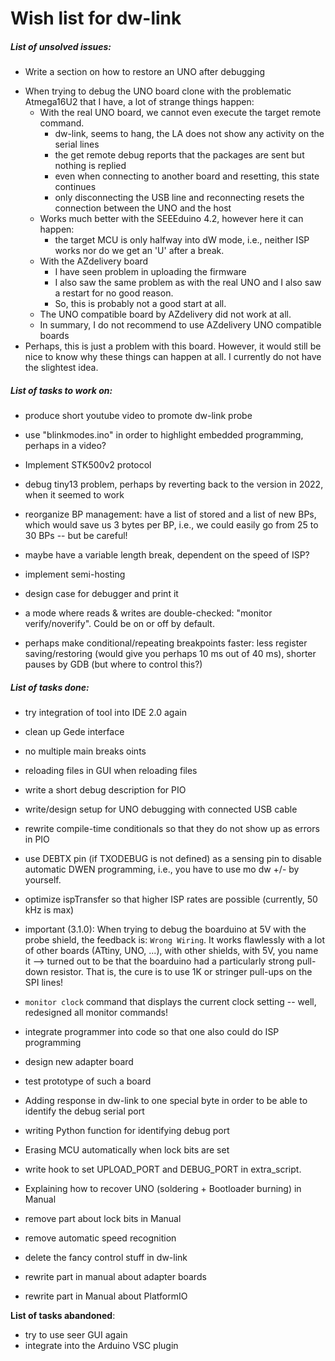 # Wish list for dw-link

##### List of unsolved issues:

- Write a section on how to restore an UNO after debugging

* When trying to debug the UNO board clone with the problematic Atmega16U2 that I have, a lot of strange things happen:
  * With the real UNO board, we cannot even execute the target remote command.
    * dw-link, seems to hang, the LA does not show any activity on the serial lines
    * the get remote debug reports that the packages are sent but nothing is replied
    * even when connecting to another board and resetting, this state continues
    * only disconnecting the USB line and reconnecting resets the connection between the UNO and the host
  * Works much better with the SEEEduino 4.2, however here it can happen:
    * the target MCU is only halfway into dW mode, i.e., neither ISP works nor do we get an 'U' after a break.
  * With the AZdelivery board
    * I have seen problem in uploading the firmware
    * I also saw the same problem as with the real UNO and I also saw a restart for no good reason.
    * So, this is probably not a good start at all.
  * The UNO compatible board by AZdelivery did not work at all.
  * In summary, I do not recommend to use AZdelivery UNO compatible boards
* Perhaps, this is just a problem with this board. However, it would still be nice to know why these things can happen at all. I currently do not have the slightest idea.

##### List of tasks to work on:

* produce short youtube video to promote dw-link probe

* use "blinkmodes.ino" in order to highlight embedded programming, perhaps in a video?

* Implement STK500v2 protocol

* debug tiny13 problem, perhaps by reverting back to the version in
  2022, when it seemed to work

* reorganize BP management: have a list of stored and a list of new BPs, which would save us 3 bytes per BP, i.e., we could easily go from 25 to 30 BPs -- but be careful!

* maybe have a variable length break, dependent on the speed of ISP?

* implement semi-hosting

* design case for debugger and print it

* a mode where reads & writes are double-checked: "monitor
  verify/noverify". Could be on or off by default.

* perhaps make conditional/repeating breakpoints faster: less register saving/restoring (would give you perhaps 10 ms out of 40 ms), shorter pauses by GDB (but where to control this?)

  

##### List of tasks done:

- try integration of tool into IDE 2.0 again

- clean up Gede interface

* no multiple main breaks oints

* reloading files in GUI when reloading files

- write a short debug description for PIO

* write/design setup for UNO debugging with connected USB cable

* rewrite compile-time conditionals so that they do not show up as errors in PIO

* use DEBTX pin (if TXODEBUG is not defined) as a sensing pin to disable automatic DWEN programming, i.e., you have to use mo dw +/- by yourself.

* optimize ispTransfer so that higher ISP rates are possible (currently, 50 kHz is max)

* important (3.1.0): When trying to debug the boarduino at 5V with the probe shield, the feedback
  is: `Wrong Wiring`. It works flawlessly with a lot of other boards (ATtiny,
  UNO, ...), with other shields, with 5V, you name it --> turned out to be that the boarduino had a particularly strong pull-down resistor. That is, the cure is to use 1K or stringer pull-ups on the SPI lines!

* `monitor clock` command that displays the current clock setting --
  well, redesigned all monitor commands! 

* integrate programmer into code so that one also could do ISP programming

* design new adapter board
* test prototype of such  a board

* Adding response in dw-link to one special byte in order to be able to identify the debug serial port
* writing Python function for identifying debug port

* Erasing MCU automatically when lock bits are set
* write hook to set UPLOAD\_PORT and DEBUG\_PORT in extra\_script. 
* Explaining how to recover UNO (soldering + Bootloader burning) in Manual
* remove part about lock bits in Manual
* remove automatic speed recognition
* delete the fancy control stuff in dw-link
* rewrite part in manual about adapter boards
* rewrite part in Manual about PlatformIO



**List of tasks abandoned**:

- try to use seer GUI again
- integrate into the Arduino VSC plugin



